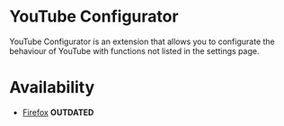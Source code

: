 # YouTube Configurator
YouTube Configurator is an extension that allows you to configurate the behaviour of YouTube with functions not listed in the settings page.

# Availability
- [Firefox](https://addons.mozilla.org/nl/firefox/addon/youtube-shorts-blocker/) **OUTDATED**
